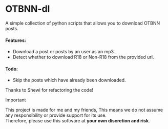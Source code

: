 # OTBNN-dl

A simple collection of python scripts that allows you to download OTBNN posts.

#### Features:
- Download a post or posts by an user as an mp3.
- Detect whether to download R18 or Non-R18 from the provided url.

#### Todo:
- Skip the posts which have already been downloaded.

Thanks to Shewi for refactoring the code!

> [!IMPORTANT]
> This project is made for me and my friends, This means we do not assume any responsibility or provide support for its use.  
> Therefore, please use this software at **your own discretion and risk**.

